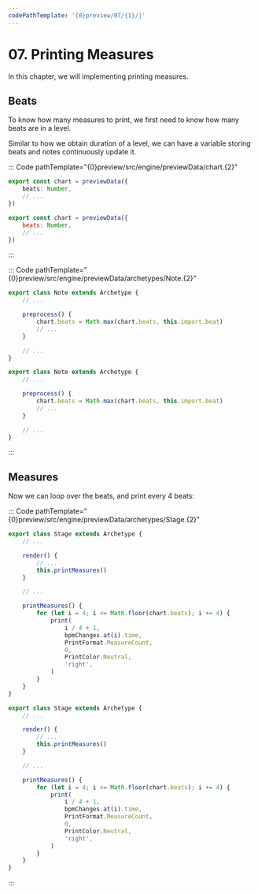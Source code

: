 ```yaml
---
codePathTemplate: '{0}preview/07/{1}/|'
---
```


# 07. Printing Measures

In this chapter, we will implementing printing measures.

## Beats

To know how many measures to print, we first need to know how many beats are in a level.

Similar to how we obtain duration of a level, we can have a variable storing beats and notes continuously update it.

::: Code pathTemplate="{0}preview/src/engine/previewData/chart.{2}"

```ts
export const chart = previewData({
    beats: Number,
    // ...
})
```

```js
export const chart = previewData({
    beats: Number,
    // ...
})
```

:::

::: Code pathTemplate="{0}preview/src/engine/previewData/archetypes/Note.{2}"

```ts
export class Note extends Archetype {
    // ...

    preprocess() {
        chart.beats = Math.max(chart.beats, this.import.beat)
        // ...
    }

    // ...
}
```

```js
export class Note extends Archetype {
    // ...

    preprocess() {
        chart.beats = Math.max(chart.beats, this.import.beat)
        // ...
    }

    // ...
}
```

:::

## Measures

Now we can loop over the beats, and print every 4 beats:

::: Code pathTemplate="{0}preview/src/engine/previewData/archetypes/Stage.{2}"

```ts
export class Stage extends Archetype {
    // ...

    render() {
        // ...
        this.printMeasures()
    }

    // ...

    printMeasures() {
        for (let i = 4; i <= Math.floor(chart.beats); i += 4) {
            print(
                i / 4 + 1,
                bpmChanges.at(i).time,
                PrintFormat.MeasureCount,
                0,
                PrintColor.Neutral,
                'right',
            )
        }
    }
}
```

```js
export class Stage extends Archetype {
    // ...

    render() {
        // ...
        this.printMeasures()
    }

    // ...

    printMeasures() {
        for (let i = 4; i <= Math.floor(chart.beats); i += 4) {
            print(
                i / 4 + 1,
                bpmChanges.at(i).time,
                PrintFormat.MeasureCount,
                0,
                PrintColor.Neutral,
                'right',
            )
        }
    }
}
```

:::
